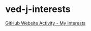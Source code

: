 # ved-j-interests
[GitHub Website Activity - My Interests
](https://ved-j05.github.io/ved-j-interests/)
